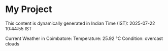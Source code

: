 # My Project

This content is dynamically generated in Indian Time (IST): 2025-07-22 10:44:55 IST


Current Weather in Coimbatore:
Temperature: 25.92 °C
Condition: overcast clouds
